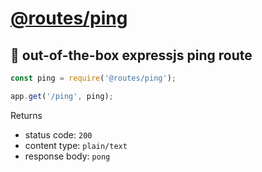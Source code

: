 # [@routes/ping](https://www.npmjs.com/package/@routes/ping)

## 🏓 out-of-the-box expressjs ping route

```js
const ping = require('@routes/ping');

app.get('/ping', ping);
```

Returns
 - status code: `200`
 - content type: `plain/text`
 - response body: `pong`
